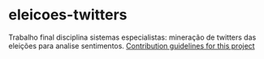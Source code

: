 # eleicoes-twitters
Trabalho final disciplina sistemas especialistas: mineração de twitters das eleições para analise sentimentos.
[Contribution guidelines for this project](relatorio.pdf)
